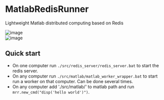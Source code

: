 # MatlabRedisRunner
Lightweight Matlab distributed computing based on Redis  

![image](https://user-images.githubusercontent.com/50057077/106132364-8921fb80-616c-11eb-9013-93a5585bef7d.png)  
![image](https://user-images.githubusercontent.com/50057077/106131961-013bf180-616c-11eb-8a84-a682268a2c0f.png)  

## Quick start  
- On one computer run `./src/redis_server/redis_server.bat` to start the redis server.   
- On any computer run `./src/matlab/matlab_worker_wrapper.bat` to start run a worker on that computer. Can be done several times.  
- On any computer add './src/matlab/' to matlab path and run `mrr.new_cmd("disp('hello world')")`.  
